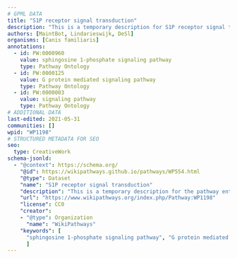 ```yaml
---
# GPML DATA
title: "S1P receptor signal transduction"
description: "This is a temporary description for S1P receptor signal transduction"
authors: [MaintBot, Lindarieswijk, DeSl]
organisms: [Canis familiaris]
annotations:
  - id: PW:0000960
    value: sphingosine 1-phosphate signaling pathway
    type: Pathway Ontology
  - id: PW:0000125
    value: G protein mediated signaling pathway
    type: Pathway Ontology
  - id: PW:0000003
    value: signaling pathway
    type: Pathway Ontology
# ADDITIONAL DATA
last-edited: 2021-05-31
communities: []
wpid: "WP1198"
# STRUCTURED METADATA FOR SEO
seo:
  type: CreativeWork
schema-jsonld:
  - "@context": https://schema.org/
    "@id": https://wikipathways.github.io/pathways/WP554.html
    "@type": Dataset
    "name": "S1P receptor signal transduction"
    "description": "This is a temporary description for the pathway entitled: S1P receptor signal transduction"
    "url": "https://www.wikipathways.org/index.php/Pathway:WP1198"
    "license": CC0
    "creator":
    - "@type": Organization
      "name": "WikiPathways"
    "keywords": [
      "sphingosine 1-phosphate signaling pathway", "G protein mediated signaling pathway", "signaling pathway",
      ]
---
```

